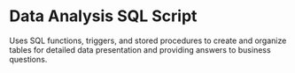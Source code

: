 # Data Analysis SQL Script
Uses SQL functions, triggers, and stored procedures to create and organize tables for detailed data presentation and providing answers to business questions. 
